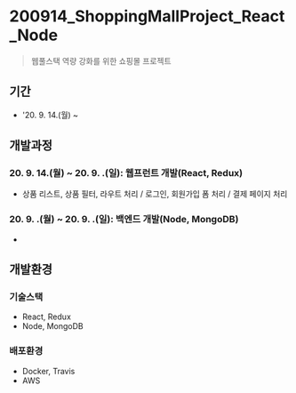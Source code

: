 
# 200914_ShoppingMallProject_React_Node
> 웹풀스택 역량 강화를 위한 쇼핑몰 프로젝트

## 기간
* '20. 9. 14.(월) ~ 

## 개발과정
### 20. 9. 14.(월) ~ 20. 9. .(일): 웹프런트 개발(React, Redux)
* 상품 리스트, 상품 필터, 라우트 처리 / 로그인, 회원가입 폼 처리 / 결제 페이지 처리
### 20. 9. .(월) ~ 20. 9. .(일): 백엔드 개발(Node, MongoDB)
* 

## 개발환경
### 기술스택
* React, Redux
* Node, MongoDB
### 배포환경
* Docker, Travis
* AWS



